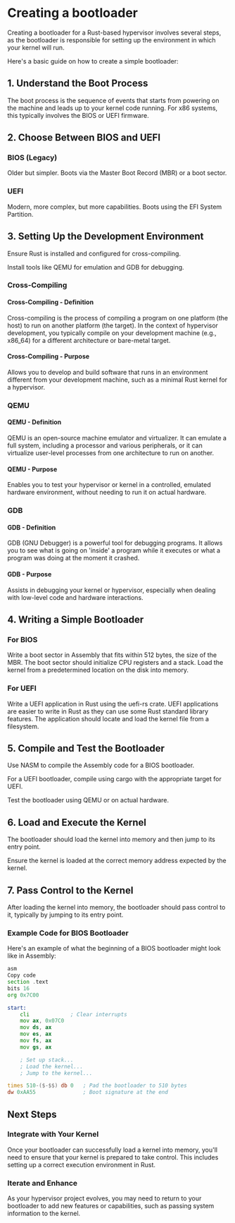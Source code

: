 # Creating a bootloader

Creating a bootloader for a Rust-based hypervisor involves several steps, as the bootloader is responsible for setting up the environment in which your kernel will run.

Here's a basic guide on how to create a simple bootloader:

## 1. Understand the Boot Process

The boot process is the sequence of events that starts from powering on the machine and leads up to your kernel code running.
For x86 systems, this typically involves the BIOS or UEFI firmware.

## 2. Choose Between BIOS and UEFI

### BIOS (Legacy)

Older but simpler. Boots via the Master Boot Record (MBR) or a boot sector.

### UEFI

Modern, more complex, but more capabilities. Boots using the EFI System Partition.

## 3. Setting Up the Development Environment

Ensure Rust is installed and configured for cross-compiling.

Install tools like QEMU for emulation and GDB for debugging.

### Cross-Compiling

#### Cross-Compiling - Definition

Cross-compiling is the process of compiling a program on one platform (the host) to run on another platform (the target). In the context of hypervisor development, you typically compile on your development machine (e.g., x86_64) for a different architecture or bare-metal target.

#### Cross-Compiling - Purpose

Allows you to develop and build software that runs in an environment different from your development machine, such as a minimal Rust kernel for a hypervisor.

### QEMU

#### QEMU - Definition

QEMU is an open-source machine emulator and virtualizer. It can emulate a full system, including a processor and various peripherals, or it can virtualize user-level processes from one architecture to run on another.

#### QEMU - Purpose

Enables you to test your hypervisor or kernel in a controlled, emulated hardware environment, without needing to run it on actual hardware.

### GDB

#### GDB - Definition

GDB (GNU Debugger) is a powerful tool for debugging programs. It allows you to see what is going on 'inside' a program while it executes or what a program was doing at the moment it crashed.

#### GDB - Purpose

Assists in debugging your kernel or hypervisor, especially when dealing with low-level code and hardware interactions.

## 4. Writing a Simple Bootloader

### For BIOS

Write a boot sector in Assembly that fits within 512 bytes, the size of the MBR.
The boot sector should initialize CPU registers and a stack.
Load the kernel from a predetermined location on the disk into memory.

### For UEFI

Write a UEFI application in Rust using the uefi-rs crate.
UEFI applications are easier to write in Rust as they can use some Rust standard library features.
The application should locate and load the kernel file from a filesystem.

## 5. Compile and Test the Bootloader

Use NASM to compile the Assembly code for a BIOS bootloader.

For a UEFI bootloader, compile using cargo with the appropriate target for UEFI.

Test the bootloader using QEMU or on actual hardware.

## 6. Load and Execute the Kernel

The bootloader should load the kernel into memory and then jump to its entry point.

Ensure the kernel is loaded at the correct memory address expected by the kernel.

## 7. Pass Control to the Kernel

After loading the kernel into memory, the bootloader should pass control to it, typically by jumping to its entry point.

### Example Code for BIOS Bootloader

Here's an example of what the beginning of a BIOS bootloader might look like in Assembly:

```asm
asm
Copy code
section .text
bits 16
org 0x7C00

start:
    cli             ; Clear interrupts
    mov ax, 0x07C0
    mov ds, ax
    mov es, ax
    mov fs, ax
    mov gs, ax

    ; Set up stack...
    ; Load the kernel...
    ; Jump to the kernel...

times 510-($-$$) db 0   ; Pad the bootloader to 510 bytes
dw 0xAA55               ; Boot signature at the end
```

## Next Steps

### Integrate with Your Kernel

Once your bootloader can successfully load a kernel into memory, you'll need to ensure that your kernel is prepared to take control. This includes setting up a correct execution environment in Rust.

### Iterate and Enhance

As your hypervisor project evolves, you may need to return to your bootloader to add new features or capabilities, such as passing system information to the kernel.
